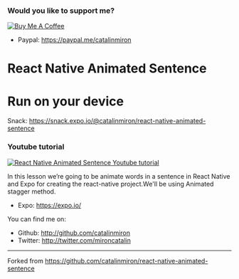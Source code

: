 ### Would you like to support me?

<a href="https://www.buymeacoffee.com/catalinmiron" target="_blank"><img src="https://www.buymeacoffee.com/assets/img/custom_images/orange_img.png" alt="Buy Me A Coffee" style="height: auto !important;width: auto !important;" ></a>

- Paypal: https://paypal.me/catalinmiron

# React Native Animated Sentence

# Run on your device

Snack: https://snack.expo.io/@catalinmiron/react-native-animated-sentence

### Youtube tutorial

[![React Native Animated Sentence Youtube tutorial](react-native-animated-sentence.png)](https://youtu.be/42BkfJ-h54E)

In this lesson we’re going to be animate words in a sentence in React Native and Expo for creating the react-native project.We'll be using Animated stagger method.

- Expo: https://expo.io/

You can find me on:

- Github: http://github.com/catalinmiron
- Twitter: http://twitter.com/mironcatalin

--------
Forked from https://github.com/catalinmiron/react-native-animated-sentence


